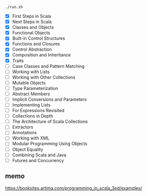 ```
./run.sh
```

- [x] First Steps in Scala
- [x] Next Steps in Scala
- [x] Classes and Objects
- [x] Functional Objects
- [x] Built-in Control Structures
- [x] Functions and Closures
- [x] Control Abstraction
- [x] Composition and Inheritance
- [x] Traits
- [ ] Case Classes and Pattern Matching
- [ ] Working with Lists
- [ ] Working with Other Collections
- [ ] Mutable Objects
- [ ] Type Parameterization
- [ ] Abstract Members
- [ ] Implicit Conversions and Parameters
- [ ] Implementing Lists
- [ ] For Expressions Revisited
- [ ] Collections in Depth
- [ ] The Architecture of Scala Collections
- [ ] Extractors
- [ ] Annotations
- [ ] Working with XML
- [ ] Modular Programming Using Objects
- [ ] Object Equality
- [ ] Combining Scala and Java
- [ ] Futures and Concurrency

## memo

https://booksites.artima.com/programming_in_scala_3ed/examples/

